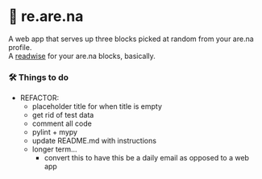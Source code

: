 # 🔁 re.are.na
A web app that serves up three blocks picked at random from your are.na profile.<br>
A [readwise](https://readwise.io/) for your are.na blocks, basically.<br>

### 🛠 Things to do
  * REFACTOR:
    + placeholder title for when title is empty
    + get rid of test data
    + comment all code
    + pylint + mypy
    + update README.md with instructions
    + longer term...
      - convert this to have this be a daily email as opposed to a web app
